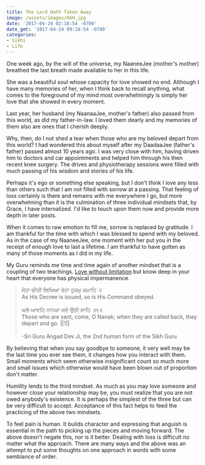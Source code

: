 ```yaml
---
title: The Lord Hath Taken Away
image: /assets/images/66H.jpg
date: '2017-04-24 02:18:54 -0700'
date_gmt: '2017-04-24 09:18:54 -0700'
categories:
- Sikhi
- Life
---
```

One week ago, by the will of the universe, my NaaneeJee (mother's mother) breathed the last breath made available to her in this life.

She was a beautiful soul whose capacity for love showed no end. Although I have many memories of her, when I think back to recall anything, what comes to the foreground of my mind most overwhelmingly is simply her love that she showed in every moment.

Last year, her husband (my NaanaaJee, mother's father) also passed from this world, as did my father-in-law. I loved them dearly and my memories of them also are ones that I cherish deeply.

Why, then, do I not shed a tear when those who are my beloved depart from this world? I had wondered this about myself after my DaadaaJee (father's father) passed almost 10 years ago. I was very close with him, having driven him to doctors and car appointments and helped him through his then recent knee surgery. The drives and physiotherapy sessions were filled with much passing of his wisdom and stories of his life.

Perhaps it's ego or something else speaking, but I don't think I love any less than others such that I am not filled with sorrow at a passing. That feeling of loss certainly is there and remains with me everywhere I go, but more overwhelming than it is the culmination of three individual mindsets that, by Grace, I have internalized. I'd like to touch upon them now and provide more depth in later posts.

When it comes to raw emotion to fill me, sorrow is replaced by gratitude. I am thankful for the time with which I was blessed to spend with my beloved. As in the case of my NaaneeJee, one moment with her put you in the receipt of enough love to last a lifetime. I am thankful to have gotten as many of those moments as I did in my life.

My Guru reminds me time and time again of another mindset that is a coupling of two teachings. <a href="http://www.vegansikhgeek.com/perfect-pairings/" target="_blank" rel="noopener noreferrer">Love without limitation</a> but know deep in your heart that everyone has physical impermanence.

<blockquote>ਜੇਹਾ ਚੀਰੀ ਲਿਖਿਆ ਤੇਹਾ ਹੁਕਮੁ ਕਮਾਹਿ ॥<br />
As His Decree is issued, so is His Command obeyed.<br />
<br />
ਘਲੇ ਆਵਹਿ ਨਾਨਕਾ ਸਦੇ ਉਠੀ ਜਾਹਿ ॥੧॥<br />
Those who are sent, come, O Nanak; when they are called back, they depart and go. ||1||<br /><br />
-Sri Guru Angad Dev Ji, the 2nd human form of the Sikh Guru
</blockquote>

By believing that when you say goodbye to someone, it very well may be the last time you ever see them, it changes how you interact with them. Small moments  which seem otherwise insignificant count so much more and small issues which otherwise would have been blown out of proportion don't matter.

Humility lends to the third mindset. As much as you may love someone and however close your relationship may be, you must realize that you are not owed anybody's existence. It is perhaps the simplest of the three but can be very difficult to accept. Acceptance of this fact helps to feed the practicing of the above two mindsets.

To feel pain is human. It builds character and expressing that anguish is essential in the path to picking up the pieces and moving forward. The above doesn't negate this, nor is it better. Dealing with loss is difficult no matter what the approach. There are many ways and the above was an attempt to put some thoughts on one approach in words with some semblance of order.


